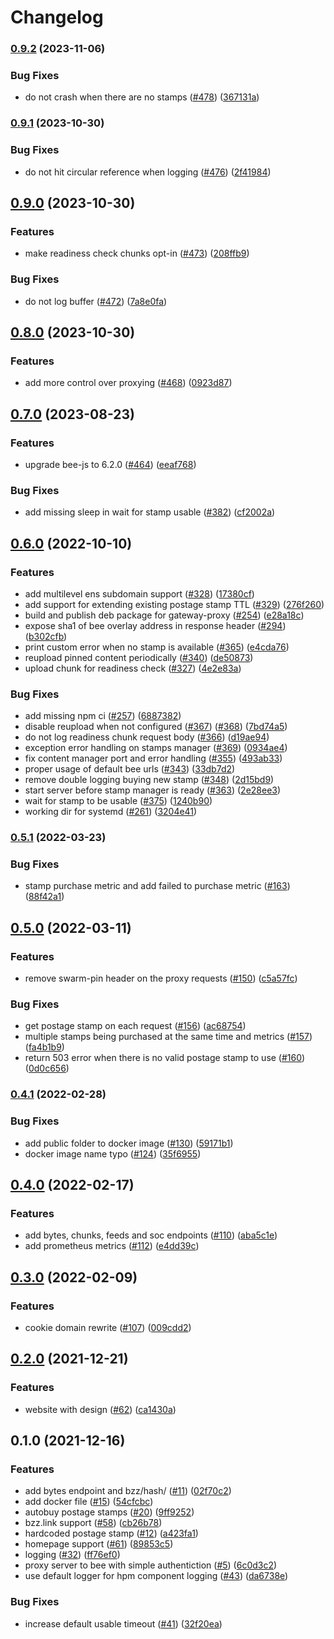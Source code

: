 # Changelog

### [0.9.2](https://www.github.com/ethersphere/gateway-proxy/compare/v0.9.1...v0.9.2) (2023-11-06)


### Bug Fixes

* do not crash when there are no stamps ([#478](https://www.github.com/ethersphere/gateway-proxy/issues/478)) ([367131a](https://www.github.com/ethersphere/gateway-proxy/commit/367131a6226f8bf16c12130d3fedc111bd13d3e2))

### [0.9.1](https://www.github.com/ethersphere/gateway-proxy/compare/v0.9.0...v0.9.1) (2023-10-30)


### Bug Fixes

* do not hit circular reference when logging ([#476](https://www.github.com/ethersphere/gateway-proxy/issues/476)) ([2f41984](https://www.github.com/ethersphere/gateway-proxy/commit/2f41984b88404b615ed97b2b017e225b19c9cff5))

## [0.9.0](https://www.github.com/ethersphere/gateway-proxy/compare/v0.8.0...v0.9.0) (2023-10-30)


### Features

* make readiness check chunks opt-in ([#473](https://www.github.com/ethersphere/gateway-proxy/issues/473)) ([208ffb9](https://www.github.com/ethersphere/gateway-proxy/commit/208ffb9a782e9960ae70baf24b02a8182eeca306))


### Bug Fixes

* do not log buffer ([#472](https://www.github.com/ethersphere/gateway-proxy/issues/472)) ([7a8e0fa](https://www.github.com/ethersphere/gateway-proxy/commit/7a8e0fa2bdb65569c01d2d7fd16bbc141d6d993d))

## [0.8.0](https://www.github.com/ethersphere/gateway-proxy/compare/v0.7.0...v0.8.0) (2023-10-30)


### Features

* add more control over proxying ([#468](https://www.github.com/ethersphere/gateway-proxy/issues/468)) ([0923d87](https://www.github.com/ethersphere/gateway-proxy/commit/0923d87ca91ae4289954b7bb253c2c163c073084))

## [0.7.0](https://www.github.com/ethersphere/gateway-proxy/compare/v0.6.0...v0.7.0) (2023-08-23)


### Features

* upgrade bee-js to 6.2.0 ([#464](https://www.github.com/ethersphere/gateway-proxy/issues/464)) ([eeaf768](https://www.github.com/ethersphere/gateway-proxy/commit/eeaf768fffd69560c01c433a5561184e9fe6c12b))


### Bug Fixes

* add missing sleep in wait for stamp usable ([#382](https://www.github.com/ethersphere/gateway-proxy/issues/382)) ([cf2002a](https://www.github.com/ethersphere/gateway-proxy/commit/cf2002a8836b0b8238a8946ab8b161fb5877618b))

## [0.6.0](https://www.github.com/ethersphere/gateway-proxy/compare/v0.5.1...v0.6.0) (2022-10-10)


### Features

* add multilevel ens subdomain support ([#328](https://www.github.com/ethersphere/gateway-proxy/issues/328)) ([17380cf](https://www.github.com/ethersphere/gateway-proxy/commit/17380cf86279446f481793f504071e4f9664c10a))
* add support for extending existing postage stamp TTL ([#329](https://www.github.com/ethersphere/gateway-proxy/issues/329)) ([276f260](https://www.github.com/ethersphere/gateway-proxy/commit/276f260b6d94991eaf718abaeead66564d3cd495))
* build and publish deb package for gateway-proxy ([#254](https://www.github.com/ethersphere/gateway-proxy/issues/254)) ([e28a18c](https://www.github.com/ethersphere/gateway-proxy/commit/e28a18ca8c4ef97ef446be3d20fb791c19905246))
* expose sha1 of bee overlay address in response header ([#294](https://www.github.com/ethersphere/gateway-proxy/issues/294)) ([b302cfb](https://www.github.com/ethersphere/gateway-proxy/commit/b302cfb62886a565207dba43c8a5a34135735590))
* print custom error when no stamp is available ([#365](https://www.github.com/ethersphere/gateway-proxy/issues/365)) ([e4cda76](https://www.github.com/ethersphere/gateway-proxy/commit/e4cda760aaa4f3f93c9bdcaacfa436bcf47a43f3))
* reupload pinned content periodically ([#340](https://www.github.com/ethersphere/gateway-proxy/issues/340)) ([de50873](https://www.github.com/ethersphere/gateway-proxy/commit/de50873bfedab66a187765b6a81d9a017fd0bd7e))
* upload chunk for readiness check ([#327](https://www.github.com/ethersphere/gateway-proxy/issues/327)) ([4e2e83a](https://www.github.com/ethersphere/gateway-proxy/commit/4e2e83af4646e30324a8fbe029aefe3d6d6dbed4))


### Bug Fixes

* add missing npm ci ([#257](https://www.github.com/ethersphere/gateway-proxy/issues/257)) ([6887382](https://www.github.com/ethersphere/gateway-proxy/commit/6887382cab83f8d64c84bad277a3d1035ce48002))
* disable reupload when not configured ([#367](https://www.github.com/ethersphere/gateway-proxy/issues/367)) ([#368](https://www.github.com/ethersphere/gateway-proxy/issues/368)) ([7bd74a5](https://www.github.com/ethersphere/gateway-proxy/commit/7bd74a583fd89089edd5dcd5c6d7aa5326f086c6))
* do not log readiness chunk request body ([#366](https://www.github.com/ethersphere/gateway-proxy/issues/366)) ([d19ae94](https://www.github.com/ethersphere/gateway-proxy/commit/d19ae94d435fee12a2af33cc521f63a15cf3e888))
* exception error handling on stamps manager ([#369](https://www.github.com/ethersphere/gateway-proxy/issues/369)) ([0934ae4](https://www.github.com/ethersphere/gateway-proxy/commit/0934ae48fc703bafa6c2ba60ef97bcc94fb6bbb0))
* fix content manager port and error handling ([#355](https://www.github.com/ethersphere/gateway-proxy/issues/355)) ([493ab33](https://www.github.com/ethersphere/gateway-proxy/commit/493ab33feac1d31728f1d17f7f7b1446bf9d31b7))
* proper usage of default bee urls ([#343](https://www.github.com/ethersphere/gateway-proxy/issues/343)) ([33db7d2](https://www.github.com/ethersphere/gateway-proxy/commit/33db7d2753c519bee84a05d8252df21b240c1b82))
* remove double logging buying new stamp ([#348](https://www.github.com/ethersphere/gateway-proxy/issues/348)) ([2d15bd9](https://www.github.com/ethersphere/gateway-proxy/commit/2d15bd9d0c48418ab54492095e56c8434e809b57))
* start server before stamp manager is ready ([#363](https://www.github.com/ethersphere/gateway-proxy/issues/363)) ([2e28ee3](https://www.github.com/ethersphere/gateway-proxy/commit/2e28ee328e9b73334bd4c2e287c1a19162b2841f))
* wait for stamp to be usable ([#375](https://www.github.com/ethersphere/gateway-proxy/issues/375)) ([1240b90](https://www.github.com/ethersphere/gateway-proxy/commit/1240b909ef13c3a40b951af626a30d3ca5938f73))
* working dir for systemd ([#261](https://www.github.com/ethersphere/gateway-proxy/issues/261)) ([3204e41](https://www.github.com/ethersphere/gateway-proxy/commit/3204e4166eeada5ed218bea05d613d17bce55d29))

### [0.5.1](https://www.github.com/ethersphere/gateway-proxy/compare/v0.5.0...v0.5.1) (2022-03-23)


### Bug Fixes

* stamp purchase metric and add failed to purchase metric ([#163](https://www.github.com/ethersphere/gateway-proxy/issues/163)) ([88f42a1](https://www.github.com/ethersphere/gateway-proxy/commit/88f42a193f0ac372e844d3a8cb000e4c2a0bcf7b))

## [0.5.0](https://www.github.com/ethersphere/gateway-proxy/compare/v0.4.1...v0.5.0) (2022-03-11)


### Features

* remove swarm-pin header on the proxy requests ([#150](https://www.github.com/ethersphere/gateway-proxy/issues/150)) ([c5a57fc](https://www.github.com/ethersphere/gateway-proxy/commit/c5a57fcdf12bca7571072aa6e1fc128209fd0aaf))


### Bug Fixes

* get postage stamp on each request ([#156](https://www.github.com/ethersphere/gateway-proxy/issues/156)) ([ac68754](https://www.github.com/ethersphere/gateway-proxy/commit/ac6875447c2c297ab8942b8debcab9f369b2d87d))
* multiple stamps being purchased at the same time and metrics ([#157](https://www.github.com/ethersphere/gateway-proxy/issues/157)) ([fa4b1b9](https://www.github.com/ethersphere/gateway-proxy/commit/fa4b1b9132027893b5e9bd04d76f6da57d217b39))
* return 503 error when there is no valid postage stamp to use ([#160](https://www.github.com/ethersphere/gateway-proxy/issues/160)) ([0d0c656](https://www.github.com/ethersphere/gateway-proxy/commit/0d0c65635a0540a787bf72ffb4073b22c2517ded))

### [0.4.1](https://www.github.com/ethersphere/gateway-proxy/compare/v0.4.0...v0.4.1) (2022-02-28)


### Bug Fixes

* add public folder to docker image ([#130](https://www.github.com/ethersphere/gateway-proxy/issues/130)) ([59171b1](https://www.github.com/ethersphere/gateway-proxy/commit/59171b107e655a91c5d39f6b8df006e00616db65))
* docker image name typo ([#124](https://www.github.com/ethersphere/gateway-proxy/issues/124)) ([35f6955](https://www.github.com/ethersphere/gateway-proxy/commit/35f6955dc5b7021f393abcbd9878fb459d1abc85))

## [0.4.0](https://www.github.com/ethersphere/gateway-proxy/compare/v0.3.0...v0.4.0) (2022-02-17)


### Features

* add bytes, chunks, feeds and soc endpoints ([#110](https://www.github.com/ethersphere/gateway-proxy/issues/110)) ([aba5c1e](https://www.github.com/ethersphere/gateway-proxy/commit/aba5c1e361b607f158c663d7566d74db3b14e771))
* add prometheus metrics ([#112](https://www.github.com/ethersphere/gateway-proxy/issues/112)) ([e4dd39c](https://www.github.com/ethersphere/gateway-proxy/commit/e4dd39cd6713a7b030371f93eb9d397e98c4a0fe))

## [0.3.0](https://www.github.com/ethersphere/gateway-proxy/compare/v0.2.0...v0.3.0) (2022-02-09)


### Features

* cookie domain rewrite ([#107](https://www.github.com/ethersphere/gateway-proxy/issues/107)) ([009cdd2](https://www.github.com/ethersphere/gateway-proxy/commit/009cdd2fedc77b78e50b37324839641219693922))

## [0.2.0](https://www.github.com/ethersphere/gateway-proxy/compare/v0.1.0...v0.2.0) (2021-12-21)


### Features

* website with design ([#62](https://www.github.com/ethersphere/gateway-proxy/issues/62)) ([ca1430a](https://www.github.com/ethersphere/gateway-proxy/commit/ca1430ae47a3c30d486278fe9756fc866f9a94a8))

## 0.1.0 (2021-12-16)


### Features

* add bytes endpoint and bzz/hash/<path> ([#11](https://www.github.com/ethersphere/gateway-proxy/issues/11)) ([02f70c2](https://www.github.com/ethersphere/gateway-proxy/commit/02f70c23b90ab5e918d4fb70a7de7c14f8a129fa))
* add docker file ([#15](https://www.github.com/ethersphere/gateway-proxy/issues/15)) ([54cfcbc](https://www.github.com/ethersphere/gateway-proxy/commit/54cfcbc4d50597e20c44c22ed92baee96d51042b))
* autobuy postage stamps ([#20](https://www.github.com/ethersphere/gateway-proxy/issues/20)) ([9ff9252](https://www.github.com/ethersphere/gateway-proxy/commit/9ff9252ecfbb7a0760adcb6f8b0dbd844f3050fd))
* bzz.link support ([#58](https://www.github.com/ethersphere/gateway-proxy/issues/58)) ([cb26b78](https://www.github.com/ethersphere/gateway-proxy/commit/cb26b789f67534498d5b46cae021a30f4ae9995e))
* hardcoded postage stamp ([#12](https://www.github.com/ethersphere/gateway-proxy/issues/12)) ([a423fa1](https://www.github.com/ethersphere/gateway-proxy/commit/a423fa1dede8f8a1f1682f93dc3c29f518f2aa4b))
* homepage support ([#61](https://www.github.com/ethersphere/gateway-proxy/issues/61)) ([89853c5](https://www.github.com/ethersphere/gateway-proxy/commit/89853c5a77042d69c5262f5848ccfec379d59865))
* logging ([#32](https://www.github.com/ethersphere/gateway-proxy/issues/32)) ([ff76ef0](https://www.github.com/ethersphere/gateway-proxy/commit/ff76ef0ea781ef74e445af4e251513426f1a08a8))
* proxy server to bee with simple authentiction ([#5](https://www.github.com/ethersphere/gateway-proxy/issues/5)) ([6c0d3c2](https://www.github.com/ethersphere/gateway-proxy/commit/6c0d3c2a00d624e348fadbd736d50b58d47fb7c9))
* use default logger for hpm component logging ([#43](https://www.github.com/ethersphere/gateway-proxy/issues/43)) ([da6738e](https://www.github.com/ethersphere/gateway-proxy/commit/da6738ebaf76afbc0e9488816ae64ff335a90037))


### Bug Fixes

* increase default usable timeout ([#41](https://www.github.com/ethersphere/gateway-proxy/issues/41)) ([32f20ea](https://www.github.com/ethersphere/gateway-proxy/commit/32f20eae7e60b14d6433c482b8d88c77a210c3a8))
